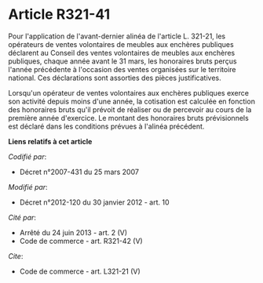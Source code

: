 # Article R321-41

Pour l'application de l'avant-dernier alinéa de l'article L. 321-21, les opérateurs de ventes volontaires de meubles aux
enchères publiques déclarent au Conseil des ventes volontaires de meubles aux enchères publiques, chaque année avant le 31
mars, les honoraires bruts perçus l'année précédente à l'occasion des ventes organisées sur le territoire national. Ces
déclarations sont assorties des pièces justificatives. 

Lorsqu'un opérateur de ventes volontaires aux enchères publiques exerce son activité depuis moins d'une année, la cotisation
est calculée en fonction des honoraires bruts qu'il prévoit de réaliser ou de percevoir au cours de la première année
d'exercice. Le montant des honoraires bruts prévisionnels est déclaré dans les conditions prévues à l'alinéa précédent.

**Liens relatifs à cet article**

_Codifié par_:

  - Décret n°2007-431 du 25 mars 2007

_Modifié par_:

  - Décret n°2012-120 du 30 janvier 2012 - art. 10

_Cité par_:

  - Arrêté du 24 juin 2013 - art. 2 (V)
  - Code de commerce - art. R321-42 (V)

_Cite_:

  - Code de commerce - art. L321-21 (V)
